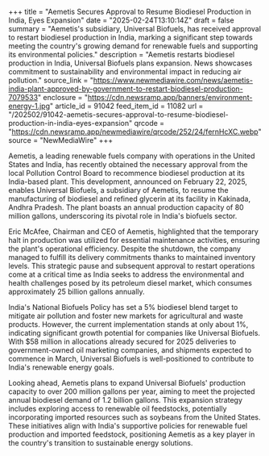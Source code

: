 +++
title = "Aemetis Secures Approval to Resume Biodiesel Production in India, Eyes Expansion"
date = "2025-02-24T13:10:14Z"
draft = false
summary = "Aemetis's subsidiary, Universal Biofuels, has received approval to restart biodiesel production in India, marking a significant step towards meeting the country's growing demand for renewable fuels and supporting its environmental policies."
description = "Aemetis restarts biodiesel production in India, Universal Biofuels plans expansion. News showcases commitment to sustainability and environmental impact in reducing air pollution."
source_link = "https://www.newmediawire.com/news/aemetis-india-plant-approved-by-government-to-restart-biodiesel-production-7079533"
enclosure = "https://cdn.newsramp.app/banners/environment-energy-1.jpg"
article_id = 91042
feed_item_id = 11082
url = "/202502/91042-aemetis-secures-approval-to-resume-biodiesel-production-in-india-eyes-expansion"
qrcode = "https://cdn.newsramp.app/newmediawire/qrcode/252/24/fernHcXC.webp"
source = "NewMediaWire"
+++

<p>Aemetis, a leading renewable fuels company with operations in the United States and India, has recently obtained the necessary approval from the local Pollution Control Board to recommence biodiesel production at its India-based plant. This development, announced on February 22, 2025, enables Universal Biofuels, a subsidiary of Aemetis, to resume the manufacturing of biodiesel and refined glycerin at its facility in Kakinada, Andhra Pradesh. The plant boasts an annual production capacity of 80 million gallons, underscoring its pivotal role in India's biofuels sector.</p><p>Eric McAfee, Chairman and CEO of Aemetis, highlighted that the temporary halt in production was utilized for essential maintenance activities, ensuring the plant's operational efficiency. Despite the shutdown, the company managed to fulfill its delivery commitments thanks to maintained inventory levels. This strategic pause and subsequent approval to restart operations come at a critical time as India seeks to address the environmental and health challenges posed by its petroleum diesel market, which consumes approximately 25 billion gallons annually.</p><p>India's National Biofuels Policy has set a 5% biodiesel blend target to mitigate air pollution and foster new markets for agricultural and waste products. However, the current implementation stands at only about 1%, indicating significant growth potential for companies like Universal Biofuels. With $58 million in allocations already secured for 2025 deliveries to government-owned oil marketing companies, and shipments expected to commence in March, Universal Biofuels is well-positioned to contribute to India's renewable energy goals.</p><p>Looking ahead, Aemetis plans to expand Universal Biofuels' production capacity to over 200 million gallons per year, aiming to meet the projected annual biodiesel demand of 1.2 billion gallons. This expansion strategy includes exploring access to renewable oil feedstocks, potentially incorporating imported resources such as soybeans from the United States. These initiatives align with India's supportive policies for renewable fuel production and imported feedstock, positioning Aemetis as a key player in the country's transition to sustainable energy solutions.</p>